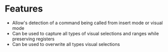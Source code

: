 Features
========
* Allow's detection of a command being called from insert mode or visual mode
* Can be used to capture all types of visual selections and ranges while preserving registers
* Can be used to overwrite all types visual selections


